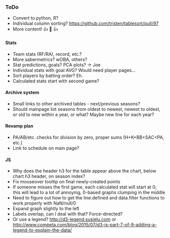 ### ToDo
- Convert to python, R?
- Individual column sorting? https://github.com/tristen/tablesort/pull/97
- More content! :+1: :100: :+1:
#### Stats
- Team stats (RF/RA), record, etc.?
- More sabermetrics?  wOBA, others?
- Stat predictions, goals?  PCA plots? -> Joe
- Individual stats with goal AVG?  Would need player pages...
- Sort players by batting order?  Eh.
- Calculated stats start with second game?
#### Archive system
- Small links to other archived tables - next/previous seasons?
- Should mainpage list seasons from oldest to newest, newest to oldest, or old to new within a year, or what?  Maybe new line for each year?
#### Revamp plan
- PA/AB/etc. checks for division by zero, proper sums (H+K+BB+SAC<PA, etc.)
- Link to schedule on main page?
#### JS
- Why does the header h3 for the table appear above the chart, below chart h3 header, on season index?
- Fix mouseover tooltip on final newly-created points
- If someone misses the first game, each calculated stat will start at 0; this will lead to a lot of annoying, 0-based graphs clumping in the middle
- Need to figure out how to get the line.defined and data.filter functions to work properly with NaN/null/0
- Expand graph slightly to the left
- Labels overlap, can I deal with that?  Force-directed?
- Or use a legend?  http://d3-legend.susielu.com or http://www.competa.com/blog/2015/07/d3-js-part-7-of-9-adding-a-legend-to-explain-the-data/
